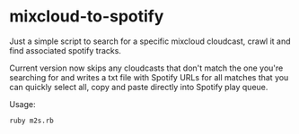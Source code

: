 mixcloud-to-spotify
===================

Just a simple script to search for a specific mixcloud cloudcast, crawl it and find associated spotify tracks.

Current version now skips any cloudcasts that don't match the one you're searching for and writes a txt file with Spotify URLs for all matches that you can quickly select all, copy and paste directly into Spotify play queue.

Usage: 

`ruby m2s.rb`

